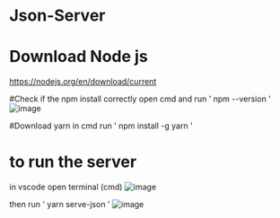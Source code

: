 # Json-Server


# Download Node js
https://nodejs.org/en/download/current

#Check if the npm install correctly
open cmd and run ' npm --version '
![image](https://github.com/3marsaied/Json-Server/assets/74738267/a4081b16-1174-4688-a571-9f9268b16592)

#Download yarn
in cmd run ' npm install -g yarn '

# to run the server 
in vscode open terminal (cmd) 
![image](https://github.com/3marsaied/Json-Server/assets/74738267/53b8e76e-b426-4126-adad-9cede9b003d2)

then run ' yarn serve-json '
![image](https://github.com/3marsaied/Json-Server/assets/74738267/f8687163-5b5f-4b6e-9dc1-8e6e5680dbdf)



